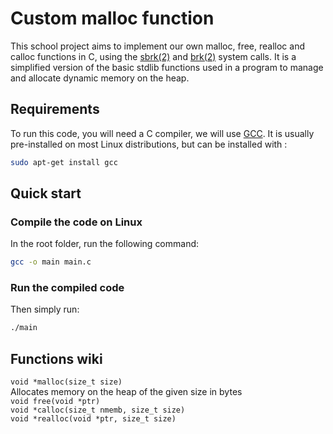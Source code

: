 # Custom malloc function
This school project aims to implement our own malloc, free, realloc and calloc functions in C, using the [sbrk(2)](https://linux.die.net/man/2/sbrk) and [brk(2)](https://linux.die.net/man/2/brk) system calls. It is a simplified version of the basic stdlib functions used in a program to manage and allocate dynamic memory on the heap. 

## Requirements
To run this code, you will need a C compiler, we will use [GCC](). It is usually pre-installed on most Linux distributions, but can be installed with :
```bash
sudo apt-get install gcc 
```

## Quick start
### Compile the code on Linux
In the root folder, run the following command:
```bash
gcc -o main main.c
```

### Run the compiled code
Then simply run:
```bash
./main
```
<!-- Add test files to run and instructions to use the function wherever we need -->

## Functions wiki

`void *malloc(size_t size)`<br>Allocates memory on the heap of the given size in bytes<br>
`void free(void *ptr)`<br>
`void *calloc(size_t nmemb, size_t size)`<br>
`void *realloc(void *ptr, size_t size)`<br>